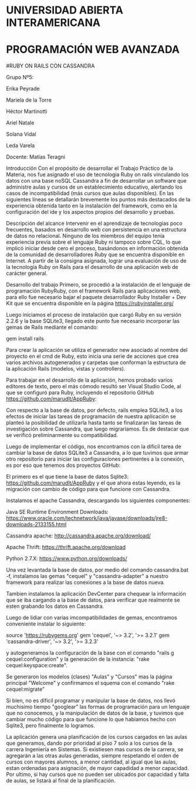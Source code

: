 # UNIVERSIDAD ABIERTA INTERAMERICANA
# PROGRAMACIÓN WEB AVANZADA

#RUBY ON RAILS CON CASSANDRA

Grupo Nº5:

Erika Peyrade

Mariela de la Torre

Héctor Martinotti

Ariel Natale

Solana Vidal

Leda Varela


Docente:
Matías Teragni

Introducción
Con el propósito de desarrollar el Trabajo Práctico de la Materia, nos fue asignado el uso de tecnología Ruby on rails vinculando los datos con una base noSQL Cassandra a fin de desarrollar un software que administre aulas y cursos de un establecimiento educativo, alertando los casos de incompatibilidad (más cursos que aulas disponibles). En las siguientes líneas se detallarán brevemente los puntos más destacados de la experiencia obtenida tanto en la instalación del framework, como en la configuración del ide y los aspectos propios del desarrollo y pruebas. 

Descripción del alcance
Intervenir en el aprendizaje de tecnologías poco frecuentes, basados en desarrollo web con persistencia en una estructura de datos no relacional. Ninguno de los miembros del equipo tenía experiencia previa sobre el lenguaje Ruby ni tampoco sobre CQL, lo que implicó iniciar desde cero el proceso, basándonos en información obtenida de la comunidad de desarrolladores Ruby que se encuentra disponible en Internet. A partir de la consigna asignada, lograr una evaluación de uso de la tecnología Ruby on Rails para el desarrollo de una aplicación web de carácter general.

Desarrollo del trabajo
Primero, se procedió a la instalación de el lenguaje de programación RubyRuby, con el framework Rails para aplicaciones web, para ello fue necesario bajar el paquete desarrollador Ruby Installer + Dev Kit que se encuentra disponible en la página https://rubyinstaller.org/

Luego iniciamos el proceso de instalación que cargó Ruby en su versión 2.2.6 y la base SQLite3, llegado este punto fue necesario incorporar las gemas de Rails mediante el comando: 

gem install rails

Para crear la aplicación se utiliza el generador new asociado al nombre del proyecto en el cmd de Ruby, esto inicia una serie de acciones que crea varios archivos autogenerados y carpetas que conforman la estructura de la aplicación Rails (modelos, vistas y controllers).

Para trabajar en el desarrollo de la aplicación, hemos probado varios editores de texto, pero el más cómodo resultó ser Visual Studio Code, al que se configuró para Ruby, incluyendo el repositorio GitHub https://github.com/marudlt/AppRuby:

Con respecto a la base de datos, por defecto, rails emplea SQLite3, a los efectos de iniciar las tareas de programación de nuestra aplicación se planteó la posibilidad de utilizarla hasta tanto se finalizaran las tareas de investigación sobre Cassandra, que luego migraríamos. Es de destacar que se verificó preliminarmente su compatibilidad.

Luego de implementar el código, nos encontramos con la dificil tarea de cambiar la base de datos SQLite3 a Cassandra, a lo que tuvimos que armar otro repositorio para iniciar las configuraciones pertinentes a la conexión, es por eso que tenemos dos proyectos GitHub:

El primero es el que tiene la base de datos Sqlite3: https://github.com/marudlt/AppRuby y el que ahora estas leyendo, es la migración con cambio de código para que funcione con Cassandra.

Instalamos el apache Cassandra, descargando los siguientes componentes:

Java SE Runtime Environment Downloads: https://www.oracle.com/technetwork/java/javase/downloads/jre8-downloads-2133155.html

Cassandra apache: http://cassandra.apache.org/download/

Apache Thrift: https://thrift.apache.org/download

Python 2.7.X: https://www.python.org/downloads/

Una vez levantada la base de datos, por medio del comando cassandra.bat -f, instalamos las gemas "cequel" y "cassandra-adapter" a nuestro framework para realizar las conexiones a la base de datos nueva.

Tambien instalamos la aplicación DevCenter para chequear la información que se iba cargando a la base de datos, para verificar que realmente se esten grabando los datos en Cassandra.

Luego de lidiar con varias imcompatibilidades de gemas, encontramos conveniente instalar lo siguiente:

source 'https://rubygems.org'
gem 'cequel', '~> 3.2', '>= 3.2.1'
gem 'cassandra-driver', '~> 3.2', '>= 3.2.3'

y autogeneramos la configuración de la base con el comando "rails g cequel:configuration" y la generación de la instancia: "rake cequel:keyspace:create".

Se generaron los modelos (clases) "Aulas" y "Cursos" mas la página principal "Welcome" y confirmamos el squema con el comando "rake cequel:migrate"

Si bien, no es dificil programar y manipular la base de datos, nos llevó muchisimo tiempo "googlear" las formas de programación para un lenguaje que no conocemos, y la manipulación de datos de la base, y tuvimos que cambiar mucho código para que funcione lo que habiamos hecho con Sqlite3, pero finalmente lo logramos.

La aplicación genera una planificación de los cursos cargados en las aulas que generamos, dando por prioridad al piso 7 solo a los cursos de la carrera Ingeniería en Sistemas. Si existiesen mas cursos de la carrera, se agregarán a las otras aulas generadas, siempre respetando el orden de cursos con mayores alumnos, a menor cantidad, al igual que las aulas, estan ordenadas para asignación, de mayor capadidad a menor capacidad. Por ultimo, si hay cursos que no pueden ser ubicados por capacidad y falta de aulas, se listará al final de la planificación.


